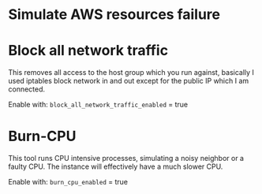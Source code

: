 # Simulate AWS resources failure  

# Block all network traffic 

This removes all access to the host group which you run against, basically I used iptables block network in and out except for the public IP which I am connected.

Enable with: `block_all_network_traffic_enabled` = true

# Burn-CPU 

This tool runs CPU intensive processes, simulating a noisy neighbor or a faulty CPU. The instance will effectively have a much slower CPU.

Enable with: `burn_cpu_enabled` = true

 
